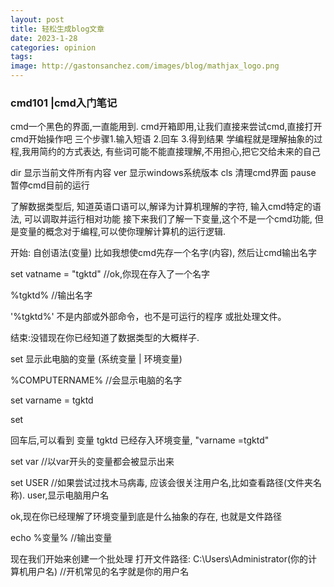 ```yaml
---
layout: post
title: 轻松生成blog文章
date: 2023-1-28
categories: opinion
tags: 
image: http://gastonsanchez.com/images/blog/mathjax_logo.png
---
```


### cmd101 |cmd入门笔记 

cmd一个黑色的界面,一直能用到. cmd开箱即用,让我们直接来尝试cmd,直接打开cmd开始操作吧 
三个步骤1.输入短语 2.回车 3.得到结果 学编程就是理解抽象的过程,我用简约的方式表达, 有些词可能不能直接理解,不用担心,把它交给未来的自己
<!--more-->


dir 显示当前文件所有内容 ver 显示windows系统版本 cls 清理cmd界面 pause 暂停cmd目前的运行

了解数据类型后, 知道英语口语可以,解译为计算机理解的字符, 输入cmd特定的语法,
可以调取并运行相对功能 接下来我们了解一下变量,这个不是一个cmd功能, 
但是变量的概念对于编程,可以使你理解计算机的运行逻辑.

开始: 自创语法(变量) 比如我想使cmd先存一个名字(内容), 然后让cmd输出名字

set vatname = "tgktd"
//ok,你现在存入了一个名字

%tgktd% //输出名字

'%tgktd%' 不是内部或外部命令，也不是可运行的程序 或批处理文件。

结束:没错现在你已经知道了数据类型的大概样子.

set 显示此电脑的变量 (系统变量 | 环境变量)

%COMPUTERNAME% //会显示电脑的名字

set varname = tgktd

set

回车后,可以看到 变量 tgktd 已经存入环境变量, "varname =tgktd"

set var //以var开头的变量都会被显示出来

set USER //如果尝试过找木马病毒, 应该会很关注用户名,比如查看路径(文件夹名称). user,显示电脑用户名

ok,现在你已经理解了环境变量到底是什么抽象的存在, 也就是文件路径

echo %变量% //输出变量

现在我们开始来创建一个批处理 打开文件路径: C:\Users\Administrator(你的计算机用户名) //开机常见的名字就是你的用户名
